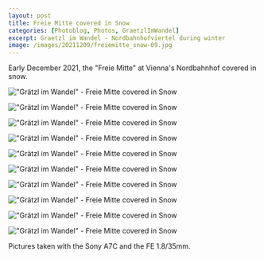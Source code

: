 ```yaml
---
layout: post
title: Freie Mitte covered in Snow
categories: [Photoblog, Photos, GraetzlImWandel]
excerpt: Graetzl im Wandel - Nordbahnhofviertel during winter
image: /images/20211209/freiemitte_snow-09.jpg
---
```


Early December 2021, the "Freie Mitte" at Vienna's Nordbahnhof covered in snow.

!["Grätzl im Wandel" - Freie Mitte covered in Snow](../images/20211209/freiemitte_snow-01.jpg)

!["Grätzl im Wandel" - Freie Mitte covered in Snow](../images/20211209/freiemitte_snow-02.jpg)

!["Grätzl im Wandel" - Freie Mitte covered in Snow](../images/20211209/freiemitte_snow-03.jpg)

!["Grätzl im Wandel" - Freie Mitte covered in Snow](../images/20211209/freiemitte_snow-04.jpg)

!["Grätzl im Wandel" - Freie Mitte covered in Snow](../images/20211209/freiemitte_snow-05.jpg)

!["Grätzl im Wandel" - Freie Mitte covered in Snow](../images/20211209/freiemitte_snow-06.jpg)

!["Grätzl im Wandel" - Freie Mitte covered in Snow](../images/20211209/freiemitte_snow-07.jpg)

!["Grätzl im Wandel" - Freie Mitte covered in Snow](../images/20211209/freiemitte_snow-08.jpg)

!["Grätzl im Wandel" - Freie Mitte covered in Snow](../images/20211209/freiemitte_snow-09.jpg)

!["Grätzl im Wandel" - Freie Mitte covered in Snow](../images/20211209/freiemitte_snow-10.jpg)


Pictures taken with the Sony A7C and the FE 1.8/35mm.